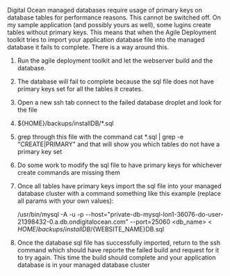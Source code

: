Digital Ocean managed databases require usage of primary keys on database tables for performance reasons. This cannot be switched off. 
On my sample application (and possibly yours as well), some lugins create tables without primary keys.
This means that when the Agile Deployment toolkit tries to import your application database file into the managed database it fails to complete.
There is a way around this.
1. Run the agile deployment toolkit and let the webserver build and the database.
2. The database will fail to complete because the sql file does not have primary keys set for all the tables it creates.
3. Open a new ssh tab connect to the failed database droplet and look for the file
4. ${HOME}/backups/installDB/*.sql
5. grep through this file with the command cat *.sql | grep -e "CREATE\|PRIMARY" and that will show you which tables do not have a primary key set
6. Do some work to modify the sql file to have primary keys for whichever create commands are missing them
7. Once all tables have primary keys import the sql file into your managed database cluster with a command something like this example (replace all params with your own values):
        
    /usr/bin/mysql -A -u <username> -p<password> --host="private-db-mysql-lon1-36076-do-user-21398432-0.a.db.ondigitalocean.com" --port=25060 <db_name> < ${HOME}/backups/installDB/${WEBSITE_NAME}DB.sql
8. Once the database sql file has successfully imported, return to the ssh command which should have reporte the failed build and request for it to try again. This time the build should complete and your application database is in your managed database cluster
